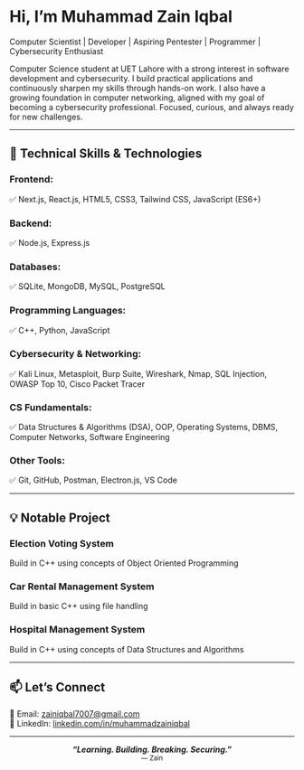 # Hi, I’m Muhammad Zain Iqbal

 Computer Scientist | Developer | Aspiring Pentester | Programmer | Cybersecurity Enthusiast  

Computer Science student at UET Lahore with a strong interest in software development and cybersecurity. I build practical applications and continuously sharpen my skills through hands-on work. I also have a growing foundation in computer networking, aligned with my goal of becoming a cybersecurity professional. Focused, curious, and always ready for new challenges.

---

## 🔧 Technical Skills & Technologies

### Frontend:
✅ Next.js, React.js, HTML5, CSS3, Tailwind CSS, JavaScript (ES6+)

### Backend:
✅ Node.js, Express.js

### Databases:
✅ SQLite, MongoDB, MySQL, PostgreSQL

### Programming Languages:
✅ C++, Python, JavaScript

### Cybersecurity & Networking:
✅ Kali Linux, Metasploit, Burp Suite, Wireshark, Nmap, SQL Injection, OWASP Top 10, Cisco Packet Tracer

### CS Fundamentals:
✅ Data Structures & Algorithms (DSA), OOP, Operating Systems, DBMS, Computer Networks, Software Engineering

### Other Tools:
✅ Git, GitHub, Postman, Electron.js, VS Code

---

## 💡 Notable Project

### Election Voting System
Build in C++ using concepts of Object Oriented Programming

### Car Rental Management System
Build in basic C++ using file handling

### Hospital Management System
Build in C++ using concepts of Data Structures and Algorithms

---

## 📫 Let’s Connect

📧 Email: zainiqbal7007@gmail.com  
🔗 LinkedIn: [linkedin.com/in/muhammadzainiqbal](https://www.linkedin.com/in/muhammadzainiqbal/)

---

<p align="center">
  <strong><em>“Learning. Building. Breaking. Securing.”</em></strong><br>
  <sub>— Zain</sub>
</p>

